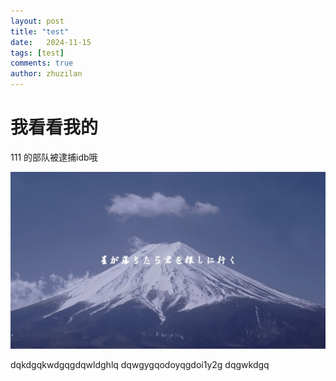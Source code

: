 ```yaml
---
layout: post
title: "test"
date:   2024-11-15
tags: [test]
comments: true
author: zhuzilan
---
```


# 我看看我的
111
的部队被逮捕idb哦

![chrome](./test.assets/chrome.png)

<!--more-->
dqkdgqkwdgqgdqwldghlq
dqwgygqodoyqgdoi1y2g
dqgwkdgq
